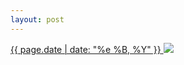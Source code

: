 ```yaml
---
layout: post
---
```


<p>
  <a href="/459">
    <time>{{ page.date | date: "%e %B, %Y" }}</time>
  </a>
  <a href="/459"><img src="{{ site.assets_url }}/459.jpg"/></a>
</p>

